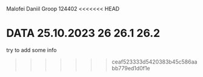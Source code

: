 Malofei Daniil
Groop 124402
<<<<<<< HEAD

DATA 25.10.2023
26
26.1
26.2
=======
try to add some info
>>>>>>> ceaf523333d5420383b45c586aabb779ed1d0f1e
